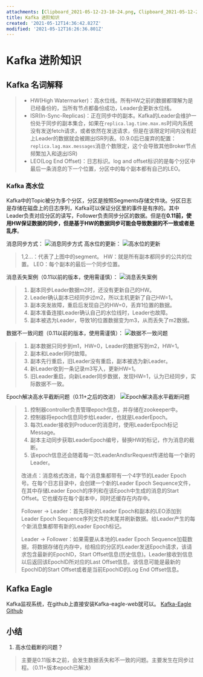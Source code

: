 ```yaml
---
attachments: [Clipboard_2021-05-12-23-10-24.png, Clipboard_2021-05-12-23-17-37.png, Clipboard_2021-05-12-23-20-15.png, Clipboard_2021-05-12-23-23-01.png, Clipboard_2021-05-12-23-41-40.png]
title: Kafka 进阶知识
created: '2021-05-12T14:36:42.827Z'
modified: '2021-05-12T16:26:36.801Z'
---
```


# Kafka 进阶知识

## Kafka 名词解释
> - HW(High Watermarker)：高水位线。所有HW之前的数据都理解为是已经备份的，当所有节点都备份成功，Leader会更新水位线。
> - ISR(In-Sync-Replicas)：正在同步中的副本。Kafka的Leader会维护一份处于同步的副本集合，如果在`replica.lag.time.max.ms`时间内系统没有发送fetch请求，或者依然在发送请求，但是在该限定时间内没有赶上Leader的数据就会被踢出ISR列表。(0.9.0后已废弃的配置：`replica.lag.max.messages`消息个数限定，这个会导致其他Broker节点频繁加入和退出ISR)
> - LEO(Log End Offset)：日志标识。log and offset标识的是每个分区中最后一条消息的下一个位置，分区中的每个副本都有自己的LEO。

### Kafka 高水位
Kafka中的Topic被分为多个分区，分区是按照Segments存储文件块。分区日志是存储在磁盘上的日志序列，Kafka可以保证分区里的事件是有序的。其中Leader负责对应分区的读写，Follower负责同步分区的数据。但是在**0.11前，使用HW保证数据的同步，但是基于HW的数据同步可能会导致数据的不一致或者是乱序**。

消息同步方式：
![消息同步方式](@attachment/Clipboard_2021-05-12-23-17-37.png)
高水位的更新：
![高水位的更新](@attachment/Clipboard_2021-05-12-23-10-24.png)
> 1,2...：代表了上图中的segment。
> HW：就是所有副本都同步的公共的位置。
> LEO：每个副本的最后一个同步位置。

消息丢失案例（0.11以前的版本，使用需谨慎）：
![消息丢失案例](@attachment/Clipboard_2021-05-12-23-20-15.png)
> 1. 副本同步Leader数据m2时，还没有更新自己的HW。
> 2. Leader确认副本已经同步过m2，所以主机更新了自己HW=1。
> 3. 副本突发故障，重启后发现自己的HW=0，丢弃1位置的数据。
> 4. 副本准备连接Leader确认自己的水位线时，Leader也故障。
> 5. 副本被选为Leader，导致1的位置数据变为m3，从而丢失了m2数据。

数据不一致问题（0.11以前的版本，使用需谨慎）：
![数据不一致问题](@attachment/Clipboard_2021-05-12-23-23-01.png)
> 1. 副本数据只同步到m1，HW=0，Leader的数据写到m2，HW=1。
> 2. 副本和Leader同时故障。
> 3. 副本先行重启，旧Leader没有重启，副本被选为新Leader。
> 4. 新Leader收到一条记录m3写入，更新HW=1。
> 5. 旧Leader重启，向新Leader同步数据，发现HW=1，认为已经同步，实际数据不一致。

Epoch解决高水平截断问题（0.11+之后的改进）
![Epoch解决高水平截断问题](@attachment/Clipboard_2021-05-12-23-41-40.png)
> 1. 控制器controller负责管理epoch信息，并存储在zookeeper中。
> 2. 控制器将epoch信息同步给Leader，也就是LeaderEpoch。
> 3. 每次Leader接收到Producer的消息时，使用LeaderEpoch标记Message。
> 4. 副本主动同步获取LeaderEpoch编号，替换HW的标记，作为消息的截断。
> 5. 该epoch信息还会随着每一次LeaderAndIsrRequest传递给每一个新的Leader。
>
> 改进点：消息格式改进，每个消息集都带有一个4字节的Leader Epoch号。在每个日志目录中，会创建一个新的Leader Epoch Sequence文件，在其中存储Leader Epoch的序列和在该Epoch中生成的消息的Start Offset。它也缓存在每个副本中，同时还缓存在内存中。
>
> Follower -> Leader：首先将新的Leader Epoch和副本的LEO添加到Leader Epoch Sequence序列文件的末尾并刷新数据。给Leader产生的每个新消息集都带有新的Leader Epoch标记。
>
> Leader -> Follower：如果需要从本地的Leader Epoch Sequence加载数据，将数据存储在内存中，给相应的分区的Leader发送Epoch请求，该请求包含最新的EpochID，Start Offset信息(历史信息)。Leader接收到信息以后返回该EpochID所对应的Last Offset信息。该信息可能是最新的EpochID的Start Offset或者是当前EpochID的Log End Offset信息。

## Kafka Eagle
Kafka监视系统，在github上直接安装Kafka-eagle-web就可以。
[Kafka-Eagle Github](https://github.com/smartloli/kafka-eagle/)


## 小结
1. 高水位截断的问题？
> 主要是0.11版本之前，会发生数据丢失和不一致的问题。主要发生在同步过程。（0.11+版本epoch已解决）
